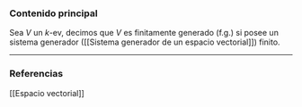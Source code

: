 ### Contenido principal

Sea $V$ un $k$-ev, decimos que $V$ es finitamente generado (f.g.) si posee un sistema generador ([[Sistema generador de un espacio vectorial]]) finito.


--- 
### Referencias
[[Espacio vectorial]]